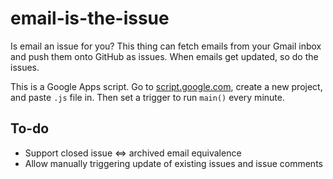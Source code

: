 email-is-the-issue
==================

Is email an issue for you? This thing can fetch emails from your Gmail inbox and push them onto GitHub as issues. When emails get updated, so do the issues.

This is a Google Apps script. Go to [script.google.com](<https://script.google.com/>), create a new project, and paste `.js` file in. Then set a trigger to run `main()` every minute.


To-do
-----

- Support closed issue <=> archived email equivalence
- Allow manually triggering update of existing issues and issue comments
